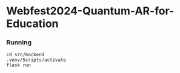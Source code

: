 # Webfest2024-Quantum-AR-for-Education

### Running

```
cd src/backend
.venv/Scripts/activate
flask run
```
